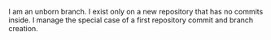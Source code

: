 I am an unborn branch. I exist only on a new repository that has no commits inside. I manage the special case of a first repository commit and branch creation.